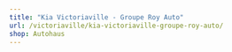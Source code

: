 ```yaml
---
title: "Kia Victoriaville - Groupe Roy Auto"
url: /victoriaville/kia-victoriaville-groupe-roy-auto/
shop: Autohaus
---
```

